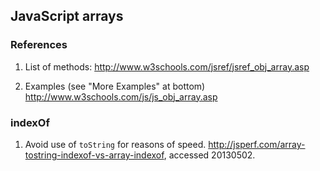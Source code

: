 ## JavaScript arrays

### References

1. List of methods: http://www.w3schools.com/jsref/jsref_obj_array.asp

2. Examples (see "More Examples" at bottom) http://www.w3schools.com/js/js_obj_array.asp

### indexOf

1. Avoid use of `toString` for reasons of speed. http://jsperf.com/array-tostring-indexof-vs-array-indexof, accessed 20130502.
